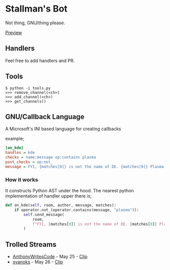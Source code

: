 # Stallman's Bot
Not thing, GNU/thing please. 

[Preview](https://i.imgyukle.com/2019/05/26/kTy4Kc.png)

## Handlers
Feel free to add handlers and PR.

## Tools
```
$ python -i tools.py
>>> remove_channel(<ch>)
>>> add_channel(<ch>)
>>> get_channels()
```

## GNU/Callback Language
A Microsoft's INI based language for creating callbacks

example;
```ini
[on_kde]
handles = kde
checks = name:message op:contains plasma
post_checks = op:not_
message = FYI, {matches[0]} is not the name of DE. {matches[0]} Plasma is the name of DE.
```

### How it works
It constructs Python AST under the hood. The nearest python implementation of handler upper there is;
```py
def on_kde(self, room, author, message, matches):
    if operator.not_(operator.contains(message, "plasma")):
        self.send_message(
            room,
            f"FYI, {matches[0]} is not the name of DE. {matches[0]} Plasma is the name of DE.",
        )
```

## Trolled Streams
- [AnthonyWritesCode](https://www.twitch.tv/anthonywritescode/clips?tt_content=player_profile_img) - May 25 - [Clip](https://clips.twitch.tv/CovertColdbloodedReubenCoolCat)
- [syanoks](https://www.twitch.tv/syanoks) - May 26 - [Clip](https://clips.twitch.tv/HumbleObservantAnteaterPraiseIt)

